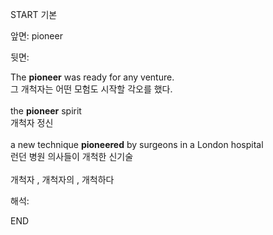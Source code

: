 START
기본

앞면:
pioneer


뒷면:
<div><div>The <strong>pioneer</strong> was ready for any venture. </div><div><div>그 개척자는 어떤 모험도 시작할 각오를 했다.</div></div></div><div><br></div><div><div>the <b>pioneer</b> spirit </div><div>개척자 정신</div></div><div><br></div><div><div>a new technique <b>pioneered</b> by surgeons in a London hospital </div><div>런던 병원 의사들이 개척한 신기술</div></div><div><br></div><div>개척자 , 개척자의 , 개척하다</div>


해석:

END